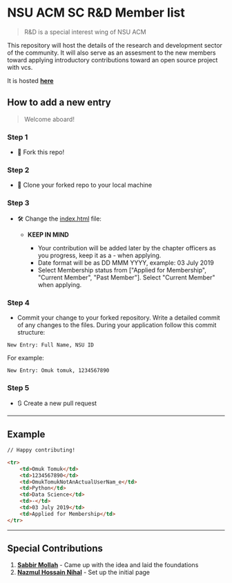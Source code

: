 # NSU ACM SC R&D Member list

> R&D is a special interest wing of NSU ACM

This repository will host the details of the research and development sector of the community. It will also serve as an assesment to the new members toward applying introductory contributions toward an open source project with vcs.

It is hosted **[here](https://nsu-acm-sc.github.io/Research-And-Development-Members/)**


## How to add a new entry

> Welcome aboard!

### Step 1

- 🍴 Fork this repo!

### Step 2
- 👯 Clone your forked repo to your local machine 

### Step 3

- 🛠 Change the [index.html](index.html) file:

    - **KEEP IN MIND**
        
        - Your contribution will be added later by the chapter officers as you progress, keep it as a - when applying.
        - Date format will be as DD MMM YYYY, example: 03 July 2019
        - Select Membership status from ["Applied for Membership", "Current Member", "Past Member"]. Select "Current Member" when applying.
    

### Step 4

- Commit your change to your forked repository. Write a detailed commit of any changes to the files. During your application follow this commit structure:

```
New Entry: Full Name, NSU ID
``` 
For example:
```
New Entry: Omuk tomuk, 1234567890
```

### Step 5

- 🔃 Create a new pull request

---


## Example

```html
// Happy contributing!

<tr>
	<td>Omuk Tomuk</td>
	<td>1234567890</td>
	<td>OmukTomukNotAnActualUserNam_e</td>
	<td>Python</td>
	<td>Data Science</td>
	<td>-</td>
	<td>03 July 2019</td>
	<td>Applied for Membership</td>
</tr>
```

---
## Special Contributions
1. **[Sabbir Mollah](https://github.com/SabbirMollah)** - Came up with the idea and laid the foundations
2. **[Nazmul Hossain Nihal](https://github.com/nazmulhossainnihal)** - Set up the initial page
